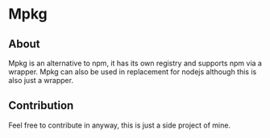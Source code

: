 # Mpkg

## About

Mpkg is an alternative to npm, it has its own registry and supports npm via a wrapper.
Mpkg can also be used in replacement for nodejs although this is also just a wrapper.

## Contribution

Feel free to contribute in anyway, this is just a side project of mine.
